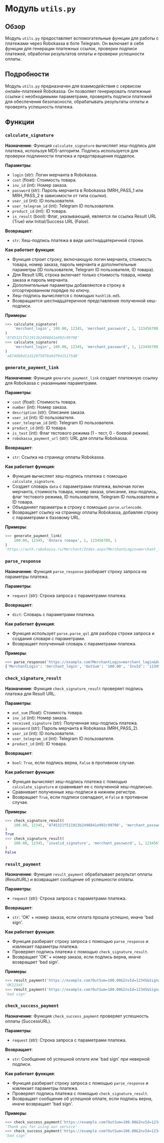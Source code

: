 # Модуль `utils.py` 
## Обзор

Модуль `utils.py` предоставляет вспомогательные функции для работы с платежами через Robokassa в боте Telegram. 
Он включает в себя функции для генерации платежных ссылок, проверки подписи платежей, обработки результатов оплаты
и проверки успешности оплаты.

## Подробности

Модуль `utils.py`  предназначен для взаимодействия с сервисом онлайн-платежей Robokassa.
Он позволяет генерировать платежные ссылки с необходимыми параметрами,
проверять подписи платежей для обеспечения безопасности,
обрабатывать результаты оплаты и  проверять успешность платежа.

## Функции

### `calculate_signature`

**Назначение**: 
Функция `calculate_signature` вычисляет хеш-подпись для платежа, используя 
MD5-алгоритм. Подпись используется для проверки подлинности платежа
и предотвращения подделок.

**Параметры**:

- `login` (str): Логин мерчанта в Robokassa.
- `cost` (float): Стоимость товара.
- `inv_id` (int): Номер заказа.
- `password` (str): Пароль мерчанта в Robokassa (MRH_PASS_1 или MRH_PASS_2 в зависимости от типа ссылки).
- `user_id` (int): ID пользователя.
- `user_telegram_id` (int): Telegram ID пользователя.
- `product_id` (int): ID товара.
- `is_result` (bool): Флаг, указывающий, 
  является ли ссылка Result URL (True) или Initial/Success URL (False).

**Возвращает**:

- `str`: Хеш-подпись платежа в виде шестнадцатеричной строки.

**Как работает функция**:

- Функция строит строку, включающую логин мерчанта, стоимость товара, номер заказа, 
  пароль мерчанта и дополнительные параметры (ID пользователя, Telegram ID пользователя, ID товара). 
- Для Result URL строка включает только стоимость товара, номер заказа и пароль мерчанта. 
- Дополнительные параметры добавляются в строку в отсортированном порядке по ключу.
-  Хеш-подпись вычисляется с помощью `hashlib.md5`.
-  Возвращается шестнадцатеричное представление полученной хеш-подписи.

**Примеры**:

```python
>>> calculate_signature(
    'merchant_login', 100.00, 12345, 'merchant_password', 1, 123456789, 1
)
'8745321f511913b2498841e992c99708'
>>> calculate_signature(
    'merchant_login', 100.00, 12345, 'merchant_password', 1, 123456789, 1, is_result=True
)
'a8740b9d11d12975070a9df9415175d0'
```

### `generate_payment_link`

**Назначение**: 
Функция `generate_payment_link` создает платежную ссылку для Robokassa с
указанными параметрами.

**Параметры**:

- `cost` (float): Стоимость товара.
- `number` (int): Номер заказа.
- `description` (str): Описание заказа.
- `user_id` (int): ID пользователя.
- `user_telegram_id` (int): Telegram ID пользователя.
- `product_id` (int): ID товара.
- `is_test` (int): Флаг тестового режима (1 - тест, 0 - боевой режим).
- `robokassa_payment_url` (str): URL для оплаты Robokassa.

**Возвращает**:

- `str`: Ссылка на страницу оплаты Robokassa.

**Как работает функция**:

-  Функция вычисляет хеш-подпись платежа с помощью `calculate_signature`.
-  Создает словарь `data` с параметрами платежа, включая логин мерчанта, стоимость товара, номер заказа,
  описание, хеш-подпись, флаг тестового режима, ID пользователя, Telegram ID пользователя и ID товара.
-  Объединяет параметры в строку с помощью `parse.urlencode`.
-  Возвращает ссылку на страницу оплаты Robokassa, добавляя строку с параметрами к базовому URL.

**Примеры**:

```python
>>> generate_payment_link(
    100.00, 12345, 'Оплата товара', 1, 123456789, 1
)
'https://auth.robokassa.ru/Merchant/Index.aspx?MerchantLogin=merchant_login&OutSum=100.00&InvId=12345&Description=Оплата+товара&SignatureValue=8745321f511913b2498841e992c99708&IsTest=1&Shp_user_id=1&Shp_user_telegram_id=123456789&Shp_product_id=1'
```

### `parse_response`

**Назначение**:
Функция `parse_response` разбирает строку запроса на параметры платежа.

**Параметры**:

- `request` (str): Строка запроса с параметрами платежа.

**Возвращает**:

- `dict`: Словарь с параметрами платежа.

**Как работает функция**:

-  Функция использует `parse.parse_qsl` для разбора строки запроса 
  и создания словаря с параметрами.
-  Возвращает полученный словарь с параметрами платежа.

**Примеры**:

```python
>>> parse_response('https://example.com?MerchantLogin=merchant_login&OutSum=100.00&InvId=12345')
{'MerchantLogin': 'merchant_login', 'OutSum': '100.00', 'InvId': '12345'}
```

### `check_signature_result`

**Назначение**:
Функция `check_signature_result` проверяет подпись платежа
для Result URL.

**Параметры**:

- `out_sum` (float): Стоимость товара.
- `inv_id` (int): Номер заказа.
- `received_signature` (str): Полученная хеш-подпись платежа.
- `password` (str): Пароль мерчанта в Robokassa (MRH_PASS_2).
- `user_id` (int): ID пользователя.
- `user_telegram_id` (int): Telegram ID пользователя.
- `product_id` (int): ID товара.

**Возвращает**:

- `bool`: `True`, если подпись верна, `False` в противном случае.

**Как работает функция**:

-  Функция вычисляет хеш-подпись платежа с помощью `calculate_signature` 
  и сравнивает ее с полученной хеш-подписью.
-  Сравнивает полученные хеш-подписи в нижнем регистре.
-  Возвращает `True`, если подписи совпадают, 
  и `False` в противном случае.

**Примеры**:

```python
>>> check_signature_result(
    100.00, 12345, '8745321f511913b2498841e992c99708', 'merchant_password', 1, 123456789, 1
)
True
>>> check_signature_result(
    100.00, 12345, 'invalid_signature', 'merchant_password', 1, 123456789, 1
)
False
```

### `result_payment`

**Назначение**:
Функция `result_payment` обрабатывает результат оплаты (ResultURL) 
и возвращает сообщение об успешности оплаты.

**Параметры**:

- `request` (str): Строка запроса с параметрами платежа.

**Возвращает**:

- `str`: 'OK' + номер заказа, если оплата прошла успешно, иначе 'bad sign'.

**Как работает функция**:

-  Функция разбирает строку запроса с помощью `parse_response` 
  и извлекает параметры платежа.
-  Проверяет подпись платежа с помощью `check_signature_result`.
-  Возвращает 'OK' + номер заказа, если подпись верна, 
  иначе возвращает 'bad sign'.

**Примеры**:

```python
>>> result_payment('https://example.com?OutSum=100.00&InvId=12345&SignatureValue=8745321f511913b2498841e992c99708&Shp_user_id=1&Shp_user_telegram_id=123456789&Shp_product_id=1')
'OK12345'
>>> result_payment('https://example.com?OutSum=100.00&InvId=12345&SignatureValue=invalid_signature&Shp_user_id=1&Shp_user_telegram_id=123456789&Shp_product_id=1')
'bad sign'
```

### `check_success_payment`

**Назначение**:
Функция `check_success_payment` проверяет успешность оплаты 
(SuccessURL).

**Параметры**:

- `request` (str): Строка запроса с параметрами платежа.

**Возвращает**:

- `str`: Сообщение об успешной оплате или 'bad sign' при неверной подписи.

**Как работает функция**:

-  Функция разбирает строку запроса с помощью `parse_response` 
  и извлекает параметры платежа.
-  Проверяет подпись платежа с помощью `check_signature_result`.
-  Возвращает сообщение об успешной оплате, если подпись верна, 
  иначе возвращает 'bad sign'.

**Примеры**:

```python
>>> check_success_payment('https://example.com?OutSum=100.00&InvId=12345&SignatureValue=8745321f511913b2498841e992c99708&Shp_user_id=1&Shp_user_telegram_id=123456789&Shp_product_id=1')
'Thank you for using our service'
>>> check_success_payment('https://example.com?OutSum=100.00&InvId=12345&SignatureValue=invalid_signature&Shp_user_id=1&Shp_user_telegram_id=123456789&Shp_product_id=1')
'bad sign'
```